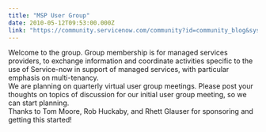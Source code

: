 ```yaml
---
title: "MSP User Group"
date: 2010-05-12T09:53:00.000Z
link: "https://community.servicenow.com/community?id=community_blog&sys_id=163eae6ddbd0dbc01dcaf3231f9619de"
---
```

<p>Welcome to the group. Group membership is for managed services providers, to exchange information and coordinate activities specific to the use of Service-now in support of managed services, with particular emphasis on multi-tenancy. <br />We are planning on quarterly virtual user group meetings. Please post your thoughts on topics of discussion for our initial user group meeting, so we can start planning.<br />Thanks to Tom Moore, Rob Huckaby, and Rhett Glauser for sponsoring and getting this started!</p>